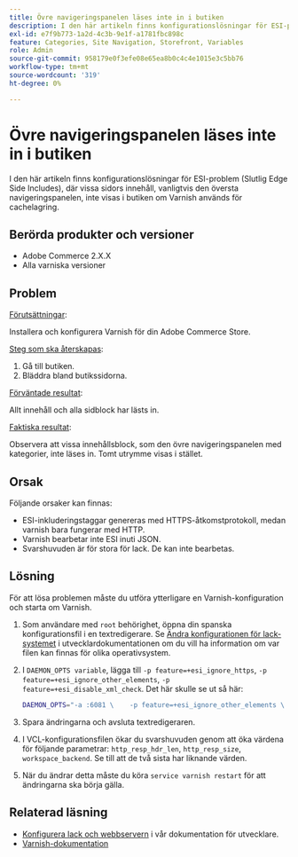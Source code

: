 ```yaml
---
title: Övre navigeringspanelen läses inte in i butiken
description: I den här artikeln finns konfigurationslösningar för ESI-problem (Slutlig Edge Side Includes), där vissa sidors innehåll, vanligtvis den översta navigeringspanelen, inte visas i butiken om Varnish används för cachelagring.
exl-id: e7f9b773-1a2d-4c3b-9e1f-a1781fbc898c
feature: Categories, Site Navigation, Storefront, Variables
role: Admin
source-git-commit: 958179e0f3efe08e65ea8b0c4c4e1015e3c5bb76
workflow-type: tm+mt
source-wordcount: '319'
ht-degree: 0%

---
```


# Övre navigeringspanelen läses inte in i butiken

I den här artikeln finns konfigurationslösningar för ESI-problem (Slutlig Edge Side Includes), där vissa sidors innehåll, vanligtvis den översta navigeringspanelen, inte visas i butiken om Varnish används för cachelagring.

## Berörda produkter och versioner

* Adobe Commerce 2.X.X
* Alla varniska versioner

## Problem

<u>Förutsättningar</u>:

Installera och konfigurera Varnish för din Adobe Commerce Store.

<u>Steg som ska återskapas</u>:

1. Gå till butiken.
1. Bläddra bland butikssidorna.

<u>Förväntade resultat</u>:

Allt innehåll och alla sidblock har lästs in.

<u>Faktiska resultat</u>:

Observera att vissa innehållsblock, som den övre navigeringspanelen med kategorier, inte läses in. Tomt utrymme visas i stället.

## Orsak

Följande orsaker kan finnas:

* ESI-inkluderingstaggar genereras med HTTPS-åtkomstprotokoll, medan varnish bara fungerar med HTTP.
* Varnish bearbetar inte ESI inuti JSON.
* Svarshuvuden är för stora för lack. De kan inte bearbetas.

## Lösning

För att lösa problemen måste du utföra ytterligare en Varnish-konfiguration och starta om Varnish.

1. Som användare med `root` behörighet, öppna din spanska konfigurationsfil i en textredigerare. Se [Ändra konfigurationen för lack-systemet](https://devdocs.magento.com/guides/v2.3/config-guide/varnish/config-varnish-configure.html#config-varnish-config-sysvcl) i utvecklardokumentationen om du vill ha information om var filen kan finnas för olika operativsystem.
1. I `DAEMON_OPTS variable`, lägga till `-p feature=+esi_ignore_https`, `-p  feature=+esi_ignore_other_elements`, `-p  feature=+esi_disable_xml_check`. Det här skulle se ut så här:

   ```bash
   DAEMON_OPTS="-a :6081 \    -p feature=+esi_ignore_other_elements \    -p feature=+esi_disable_xml_check \    -p feature=+esi_ignore_https \    -T localhost:6082 \    -f /etc/varnish/default.vcl \    -S /etc/varnish/secret \    -s malloc,256m"
   ```

1. Spara ändringarna och avsluta textredigeraren.
1. I VCL-konfigurationsfilen ökar du svarshuvuden genom att öka värdena för följande parametrar: `http_resp_hdr_len`, `http_resp_size`, `workspace_backend`. Se till att de två sista har liknande värden.
1. När du ändrar detta måste du köra `service varnish restart` för att ändringarna ska börja gälla.

## Relaterad läsning

* [Konfigurera lack och webbservern](https://devdocs.magento.com/guides/v2.3/config-guide/varnish/config-varnish-configure.html#config-varnish-config-sysvcl) i vår dokumentation för utvecklare.
* [Varnish-dokumentation](https://varnish-cache.org/docs/5.1/reference/index.html)
